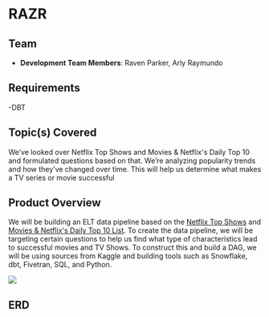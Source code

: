 # RAZR


## Team
  - __Development Team Members__: Raven Parker, Arly Raymundo



## Requirements
-DBT

## Topic(s) Covered
We’ve looked over Netflix Top Shows and Movies & Netflix's Daily Top 10 and formulated questions based on that. We’re analyzing popularity trends and how they’ve changed over time. This will help us determine what makes a TV series or movie successful



## Product Overview
We will be building an ELT data pipeline based on the [Netflix Top Shows](https://www.kaggle.com/datasets/thedevastator/netflix-top-rated-movies-and-tv-shows-2020-2022) and [Movies & Netflix's Daily Top 10 List](https://www.kaggle.com/datasets/prasertk/netflix-daily-top-10-in-us). To create the data pipeline, we will be targeting certain questions to help us find what type of characteristics lead to successful movies and TV Shows. To construct this and build a DAG, we will be using sources from Kaggle and building tools such as Snowflake, dbt, Fivetran, SQL, and Python.





![](url)

## ERD



